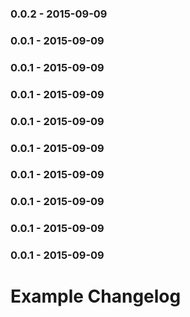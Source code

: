 ### 0.0.2 - 2015-09-09
### 0.0.1 - 2015-09-09
### 0.0.1 - 2015-09-09
### 0.0.1 - 2015-09-09
### 0.0.1 - 2015-09-09
### 0.0.1 - 2015-09-09
### 0.0.1 - 2015-09-09
### 0.0.1 - 2015-09-09
### 0.0.1 - 2015-09-09
### 0.0.1 - 2015-09-09
Example Changelog
==================